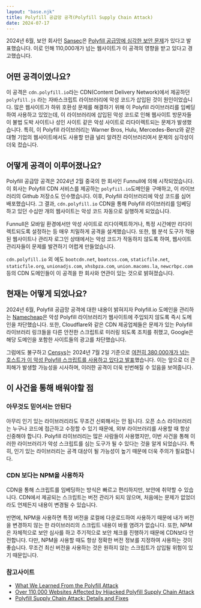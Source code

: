 ```yaml
---
layout: "base.njk"
title: Polyfill 공급망 공격(Polyfill Supply Chain Attack)
date: 2024-07-17
---
```


2024년 6월, 보안 회사인 [Sansec](https://sansec.io/)은 [Polyfill 공급망에 심각한 보안 문제](https://sansec.io/research/polyfill-supply-chain-attack)가 있다고 발표했습니다.
이로 인해 110,000개가 넘는 웹사이트가 이 공격의 영향을 받고 있다고 경고했습니다.

## 어떤 공격이였나요?

이 공격은 `cdn.polyfill.io`라는 CDN(Content Delivery Network)에서 제공하던 `polyfill.js` 라는 자바스크립트 라이브러리에 악성 코드가 삽입된 것이 원인이었습니다.
많은 웹사이트가 하위 호환성 문제를 해결하기 위해 이 Polyfill 라이브러리를 임베딩하여 사용하고 있었는데, 이 라이브러리에 삽입된 악성 코드로 인해 웹사이트 방문자들이 불법 도박 사이트나 성인 사이트 같은 악성 사이트로 리다이렉트되는 문제가 발생했습니다. 특히, 이 Polyfill 라이브러리는 Warner Bros, Hulu, Mercedes-Benz와 같은 대형 기업의 웹사이트에서도 사용할 만큼 널리 알려진 라이브러리여서 문제의 심각성이 더욱 컸습니다.

## 어떻게 공격이 이루어졌나요?

Polyfill 공급망 공격은 2024년 2월 중국의 한 회사인 Funnull에 의해 시작되었습니다. 이 회사는 Polyfill CDN 서비스를 제공하는 `polyfiil.io`도메인을 구매하고, 이 라이브러리의 Github 저장소도 인수했습니다.
이후, Polyfill 라이브러리에 악성 코드를 심어 배포했습니다. 그 결과, `cdn.polyfill.io` CDN을 통해 Polyfill 라이브러리를 임베딩하고 있던 수십만 개의 웹사이트는 악성 코드 자동으로 실행하게 되었습니다.

Funnull은 모바일 환경에서만 악성 사이트로 리다이렉트하거나, 특정 시간에만 리다이렉트되도록 설정하는 등 매우 치밀하게 공격을 설계했습니다. 또한, 웹 분석 도구가 적용된 웹사이트나 관리자 로그인 상태에서는 악성 코드가 작동하지 않도록 하여, 웹사이트 관리자들이 문제를 발견하기 어렵게 만들었습니다.

`cdn.polyfill.io` 외 에도 `bootcdn.net`, `bootcss.com`, `staticfile.net`, `staticfile.org`,  `unionadjs.com`, `xhsbpza.com`, `union.macoms.la`, `newcrbpc.com` 등의 CDN 도메인들이 이 공격을 한 회사와 연관이 있는 것으로 밝혀졌습니다.

## 현재는 어떻게 되었나요?

2024년 6월, Polyfill 공급망 공격에 대한 내용이 밝혀지자 Polyfill.io 도메인을 관리하는 [Namecheap](https://www.namecheap.com/)은 악성 Polyfill 라이브러리가 웹사이트에 주입되지 않도록 즉시 도메인을 차단했습니다.
또한, Cloudflare와 같은 CDN 제공업체들은 문제가 있는 Polyfill 라이브러리 링크들을 다른 안전한 스크립트로 미러링 되도록 조치를 취했고, Google은 해당 도메인을 포함한 사이트들의 광고를 차단했습니다.

그럼에도 불구하고 [Censys](https://censys.com/)는 2024년 7월 2일 기준으로 [여전히 380,000개가 넘는 호스트가 이 악성 Polyfill 스크립트를 사용하고 있다고 발표](https://censys.com/july-2-polyfill-io-supply-chain-attack-digging-into-the-web-of-compromised-domains/)했습니다.
이는 앞으로 더 큰 피해가 발생할 가능성을 시사하며, 이러한 공격이 더욱 빈번해질 수 있음을 보여줍니다.

## 이 사건을 통해 배워야할 점

### 아무것도 믿어서는 안된다

아무리 인기 있는 라이브러리라도 무조건 신뢰해서는 안 됩니다. 오픈 소스 라이브러리는 누구나 코드에 접근하고 수정할 수 있기 때문에, 외부 라이브러리를 사용할 때 항상 신중해야 합니다. Polyfill 라이브러리는 많은 사람들이 사용했지만, 이번 사건을 통해 이러한 라이브러리가 악성 스크립트를 심는 도구가 될 수 있다는 것을 알게 되었습니다. 특히, 인기 있는 라이브러리는 공격 대상이 될 가능성이 높기 때문에 더욱 주의가 필요합니다.

### CDN 보다는 NPM을 사용하자

CDN을 통해 스크립트를 임베딩하는 방식은 빠르고 편리하지만, 보안에 취약할 수 있습니다. CDN에서 제공되는 스크립트는 버전 관리가 되지 않으며, 처음에는 문제가 없었더라도 언제든지 내용이 변경될 수 있습니다.

반면에, NPM을 사용하면 특정 버전을 로컬에 다운로드하여 사용하기 때문에 내가 버전을 변경하지 않는 한 라이브러리의 스크립트 내용이 바뀔 염려가 없습니다. 또한, NPM은 자체적으로 보안 심사를 하고 주기적으로 보안 체크를 진행하기 때문에 CDN보다 안전합니다. 다만, NPM을 사용할 때도 항상 정확한 버전 정보를 지정하여 사용하는 것이 좋습니다. 무조건 최신 버전을 사용하는 것은 원하지 않는 스크립트가 삽입될 위험이 있기 때문입니다.

### 참고사이트

- [What We Learned From the Polyfill Attack](https://www.youtube.com/watch?v=F4h_N1Cz5dE&list=WL&index=2)
- [Over 110,000 Websites Affected by Hijacked Polyfill Supply Chain Attack](https://thehackernews.com/2024/06/over-110000-websites-affected-by.html)
- [Polyfill Supply Chain Attack: Details and Fixes](https://fossa.com/blog/polyfill-supply-chain-attack-details-fixes/)